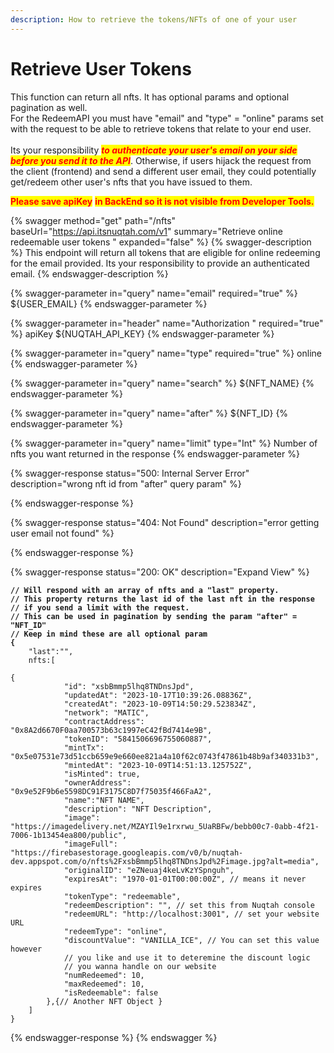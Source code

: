 ```yaml
---
description: How to retrieve the tokens/NFTs of one of your user
---
```


# Retrieve User Tokens

This function can return all nfts. It has optional params and optional pagination as well.\
For the RedeemAPI you must have "email" and "type" = "online" params set with the request to be able to retrieve tokens that relate to your end user. \
\
Its your responsibility _<mark style="color:red;">**to authenticate your user's email on your side before you send it to the API**</mark>_. Otherwise, if users hijack the request from the client (frontend) and send a different user email, they could potentially get/redeem other user's nfts that you have issued to them.

<mark style="color:red;">**Please save apiKey**</mark> <mark style="color:red;">**in BackEnd so it is not visible from Developer Tools.**</mark>

{% swagger method="get" path="/nfts" baseUrl="https://api.itsnuqtah.com/v1" summary="Retrieve online redeemable user tokens " expanded="false" %}
{% swagger-description %}
This endpoint will return all tokens that are eligible for online redeeming for the email provided. Its your responsibility to provide an authenticated  email.&#x20;
{% endswagger-description %}

{% swagger-parameter in="query" name="email" required="true" %}
${USER\_EMAIL}&#x20;
{% endswagger-parameter %}

{% swagger-parameter in="header" name="Authorization " required="true" %}
apiKey ${NUQTAH\_API\_KEY}
{% endswagger-parameter %}

{% swagger-parameter in="query" name="type" required="true" %}
online
{% endswagger-parameter %}

{% swagger-parameter in="query" name="search" %}
${NFT\_NAME}
{% endswagger-parameter %}

{% swagger-parameter in="query" name="after" %}
${NFT\_ID}
{% endswagger-parameter %}

{% swagger-parameter in="query" name="limit" type="Int" %}
Number of nfts you want returned in the response
{% endswagger-parameter %}

{% swagger-response status="500: Internal Server Error" description="wrong nft id from "after" query param" %}

{% endswagger-response %}

{% swagger-response status="404: Not Found" description="error getting user email not found" %}

{% endswagger-response %}

{% swagger-response status="200: OK" description="Expand View" %}
<pre class="language-json"><code class="lang-json"><strong>// Will respond with an array of nfts and a "last" property. 
</strong><strong>// This property returns the last id of the last nft in the response 
</strong><strong>// if you send a limit with the request.
</strong><strong>// This can be used in pagination by sending the param "after" = "NFT_ID"
</strong><strong>// Keep in mind these are all optional param
</strong><strong>{
</strong>    "last":"",
    nfts:[
  
{
            "id": "xsbBmmp5lhq8TNDnsJpd",
            "updatedAt": "2023-10-17T10:39:26.08836Z",
            "createdAt": "2023-10-09T14:50:29.523834Z",
            "network": "MATIC",
            "contractAddress": "0x8A2d6670F0aa700573b63c1997eC42fBd7414e9B",
            "tokenID": "5841506696755060887",
            "mintTx": "0x5e07531e73d51ccb659e9e660ee821a4a10f62c0743f47861b48b9af340331b3",
            "mintedAt": "2023-10-09T14:51:13.125752Z",
            "isMinted": true,
            "ownerAddress": "0x9e52F9b6e5598DC91F3175C8D7f75035f466FaA2",
            "name":"NFT NAME",
            "description": "NFT Description",
            "image": "https://imagedelivery.net/MZAYIl9e1rxrwu_5UaRBFw/bebb00c7-0abb-4f21-7006-1b13454ea800/public",
            "imageFull": "https://firebasestorage.googleapis.com/v0/b/nuqtah-dev.appspot.com/o/nfts%2FxsbBmmp5lhq8TNDnsJpd%2Fimage.jpg?alt=media",
            "originalID": "eZNeuaj4keLvKzYSpnguh",
            "expiresAt": "1970-01-01T00:00:00Z", // means it never expires
            "tokenType": "redeemable",
            "redeemDescription": "", // set this from Nuqtah console
            "redeemURL": "http://localhost:3001", // set your website URL
            "redeemType": "online", 
            "discountValue": "VANILLA_ICE", // You can set this value however 
            // you like and use it to deteremine the discount logic 
            // you wanna handle on our website
            "numRedeemed": 10,
            "maxRedeemed": 10,
            "isRedeemable": false
        },{// Another NFT Object }
    ]
}
</code></pre>
{% endswagger-response %}
{% endswagger %}
